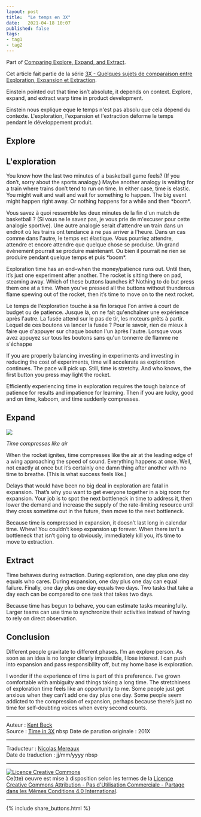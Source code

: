```yaml
---
layout: post
title:  "Le temps en 3X"
date:   2021-04-18 10:07
published: false
tags:
- tag1
- tag2
---
```


Part of [Comparing Explore, Expand, and Extract](https://www.facebook.com/notes/kent-beck/comparing-explore-expand-and-extract-topics-in-3x/1241983035834558).

Cet article fait partie de la série [3X - Quelques sujets de comparaison entre Exploration, Expansion et Extraction](http://www.les-traducteurs-agiles.org/2021/04/18/3x-quelques-sujets-de-comparaison-entre-exploration-expansion-et-extraction.html).

Einstein pointed out that time isn’t absolute, it depends on context. Explore, expand, and extract warp time in product development.

Einstein nous explique eque le temps n'est pas absolu que cela dépend du contexte. L'exploration, l'expansion et l'extraction déforme le temps pendant le développement produit.

## Explore

## L'exploration

You know how the last two minutes of a basketball game feels? (If you don’t, sorry about the sports analogy.) Maybe another analogy is waiting for a train where trains don’t tend to run on time. In either case, time is elastic. You might wait and wait and wait for something to happen. The big event might happen right away. Or nothing happens for a while and then \*boom\*.

Vous savez à quoi ressemble les deux minutes de la fin d'un match de basketball ? (Si vous ne le savez pas, je vous prie de m'excuser pour cette analogie sportive). Une autre analogie serait d'attendre un train dans un endroit où les trains ont tendance à ne pas arriver à l'heure. Dans un cas comme dans l'autre, le temps est élastique. Vous pourriez attendre, attendre et encore attendre que quelque chose se produise. Un grand évènement pourrait se produire maintenant. Ou bien il pourrait ne rien se produire pendant quelque temps et puis \*boom\*.

Exploration time has an end–when the money/patience runs out. Until then, it’s just one experiment after another. The rocket is sitting there on pad, steaming away. Which of these buttons launches it? Nothing to do but press them one at a time. When you’ve pressed all the buttons without thunderous flame spewing out of the rocket, then it’s time to move on to the next rocket.

Le temps de l'exploration touche à sa fin lorsque l'on arrive à court de budget ou de patience. Jusque là, on ne fait qu'enchaîner une expérience après l'autre. La fusée attend sur le pas de tir, les moteurs prêts à partir. Lequel de ces boutons va lancer la fusée ? Pour le savoir, rien de mieux à faire que d'appuyer sur chaque bouton l'un àprès l'autre. Lorsque vous avez appuyez sur tous les boutons sans qu'un tonnerre de flamme ne s'échappe

If you are properly balancing investing in experiments and investing in reducing the cost of experiments, time will accelerate as exploration continues. The pace will pick up. Still, time is stretchy. And who knows, the first button you press may light the rocket.



Efficiently experiencing time in exploration requires the tough balance of patience for results and impatience for learning. Then if you are lucky, good and on time, kaboom, and time suddenly compresses.



## Expand



![](https://scontent-cdt1-1.xx.fbcdn.net/v/t1.18169-9/14045970_10154503988468675_720894018069002576_n.jpg?_nc_cat=110&ccb=1-3&_nc_sid=abc084&_nc_ohc=oRZAtRvMHWoAX_PJwHv&_nc_ht=scontent-cdt1-1.xx&oh=8384a910860009d6d7fdccb46d21f727&oe=60A0B197)



_Time compresses like air_



When the rocket ignites, time compresses like the air at the leading edge of a wing approaching the speed of sound. Everything happens at once. Well, not exactly at once but it’s certainly one damn thing after another with no time to breathe. (This is what success feels like.)



Delays that would have been no big deal in exploration are fatal in expansion. That’s why you want to get everyone together in a big room for expansion. Your job is to spot the next bottleneck in time to address it, then lower the demand and increase the supply of the rate-limiting resource until they cross sometime out in the future, then move to the next bottleneck.



Because time is compressed in expansion, it doesn’t last long in calendar time. Whew! You couldn’t keep expansion up forever. When there isn’t a bottleneck that isn’t going to obviously, immediately kill you, it’s time to move to extraction.



## Extract



Time behaves during extraction. During exploration, one day plus one day equals who cares. During expansion, one day plus one day can equal failure. Finally, one day plus one day equals two days. Two tasks that take a day each can be compared to one task that takes two days.



Because time has begun to behave, you can estimate tasks meaningfully. Larger teams can use time to synchronize their activities instead of having to rely on direct observation.



## Conclusion



Different people gravitate to different phases. I’m an explore person. As soon as an idea is no longer clearly impossible, I lose interest. I can push into expansion and pass responsibility off, but my home base is exploration.



I wonder if the experience of time is part of this preference. I’ve grown comfortable with ambiguity and things taking a long time. The stretchiness of exploration time feels like an opportunity to me. Some people just get anxious when they can’t add one day plus one day. Some people seem addicted to the compression of expansion, perhaps because there’s just no time for self-doubting voices when every second counts.



---
Auteur : [Kent Beck](https://medium.com/@kentbeck_7670/about)  
Source : [Time in 3X](https://www.facebook.com/notes/kent-beck/time-in-3x/1245493485483513)  nbsp
Date de parution originale : 201X  

---
Traducteur : [Nicolas Mereaux](http://www.les-traducteurs-agiles.org/traducteurs/)  
Date de traduction : jj/mm/yyyy  nbsp

---

<a rel="license" href="http://creativecommons.org/licenses/by-nc-sa/4.0/"><img alt="Licence Creative Commons" style="border-width:0" src="http://i.creativecommons.org/l/by-nc-sa/4.0/88x31.png" /></a><br />Ce(tte) oeuvre est mise à disposition selon les termes de la <a rel="license" href="http://creativecommons.org/licenses/by-nc-sa/4.0/">Licence Creative Commons Attribution - Pas d'Utilisation Commerciale - Partage dans les Mêmes Conditions 4.0 International</a>.

---

{% include share_buttons.html %}
